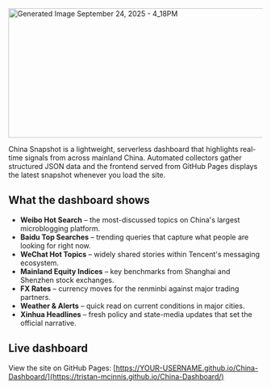 <img width="1024" height="256" alt="Generated Image September 24, 2025 - 4_18PM" src="https://github.com/user-attachments/assets/af59cbb5-42a1-4230-bd48-30a6ccb2e370" />


China Snapshot is a lightweight, serverless dashboard that highlights real-time signals from across mainland China. Automated collectors gather structured JSON data and the frontend served from GitHub Pages displays the latest snapshot whenever you load the site.

## What the dashboard shows

- **Weibo Hot Search** – the most-discussed topics on China's largest microblogging platform.
- **Baidu Top Searches** – trending queries that capture what people are looking for right now.
- **WeChat Hot Topics** – widely shared stories within Tencent's messaging ecosystem.
- **Mainland Equity Indices** – key benchmarks from Shanghai and Shenzhen stock exchanges.
- **FX Rates** – currency moves for the renminbi against major trading partners.
- **Weather & Alerts** – quick read on current conditions in major cities.
- **Xinhua Headlines** – fresh policy and state-media updates that set the official narrative.

## Live dashboard

View the site on GitHub Pages: [https://YOUR-USERNAME.github.io/China-Dashboard/](https://tristan-mcinnis.github.io/China-Dashboard/)
